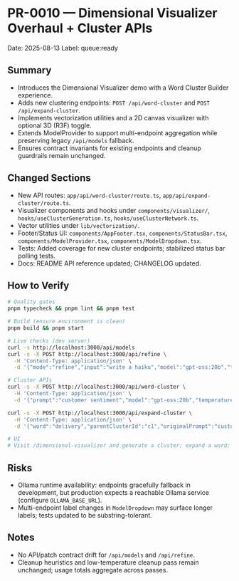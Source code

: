 # PR-0010 — Dimensional Visualizer Overhaul + Cluster APIs

Date: 2025-08-13
Label: queue:ready

## Summary
- Introduces the Dimensional Visualizer demo with a Word Cluster Builder experience.
- Adds new clustering endpoints: `POST /api/word-cluster` and `POST /api/expand-cluster`.
- Implements vectorization utilities and a 2D canvas visualizer with optional 3D (R3F) toggle.
- Extends ModelProvider to support multi-endpoint aggregation while preserving legacy `/api/models` fallback.
- Ensures contract invariants for existing endpoints and cleanup guardrails remain unchanged.

## Changed Sections
- New API routes: `app/api/word-cluster/route.ts`, `app/api/expand-cluster/route.ts`.
- Visualizer components and hooks under `components/visualizer/`, `hooks/useClusterGeneration.ts`, `hooks/useClusterNetwork.ts`.
- Vector utilities under `lib/vectorization/`.
- Footer/Status UI: `components/AppFooter.tsx`, `components/StatusBar.tsx`, `components/ModelProvider.tsx`, `components/ModelDropdown.tsx`.
- Tests: Added coverage for new cluster endpoints; stabilized status bar polling tests.
- Docs: README API reference updated; CHANGELOG updated.

## How to Verify
```bash
# Quality gates
pnpm typecheck && pnpm lint && pnpm test

# Build (ensure environment is clean)
pnpm build && pnpm start

# Live checks (dev server)
curl -s http://localhost:3000/api/models
curl -s -X POST http://localhost:3000/api/refine \
  -H 'Content-Type: application/json' \
  -d '{"mode":"refine","input":"write a haiku","model":"gpt-oss:20b","temperature":0.2}'

# Cluster APIs
curl -s -X POST http://localhost:3000/api/word-cluster \
  -H 'Content-Type: application/json' \
  -d '{"prompt":"customer sentiment","model":"gpt-oss:20b","temperature":0.2}'

curl -s -X POST http://localhost:3000/api/expand-cluster \
  -H 'Content-Type: application/json' \
  -d '{"word":"delivery","parentClusterId":"c1","originalPrompt":"customer sentiment","model":"gpt-oss:20b","temperature":0.2}'

# UI
# Visit /dimensional-visualizer and generate a cluster; expand a word; toggle visualization options.
```

## Risks
- Ollama runtime availability: endpoints gracefully fallback in development, but production expects a reachable Ollama service (configure `OLLAMA_BASE_URL`).
- Multi-endpoint label changes in `ModelDropdown` may surface longer labels; tests updated to be substring-tolerant.

## Notes
- No API/patch contract drift for `/api/models` and `/api/refine`.
- Cleanup heuristics and low-temperature cleanup pass remain unchanged; usage totals aggregate across passes.

